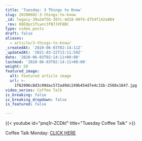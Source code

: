 ```yaml
---
title: 'Tuesday: 3 Things to Know'
slug: 20200602-3-things-to-know
_id: legacy-39a2475b-387c-4d18-99f4-d754f142a804
_rev: O8E8pz1fLwnc3fN7JVF8BC
type: video_posts
draft: false
aliases:
  - article/3-things-to-know/
_createdAt: '2020-06-03T02:14:11Z'
_updatedAt: '2021-03-22T13:11:59Z'
date: '2020-06-03T02:14:11+00:00'
lastmod: '2020-06-03T02:14:11+00:00'
weight: 50
featured_image:
  alt: Featured article image
  url: >-
    1f62996c8d3c99dac572ad9dc249b454d7e4c31b-2560x1847.jpg
video_series: Coffee Talk
is_breaking: false
is_breaking_dropdown: false
is_featured: false

---
```

{{< youtube id="pnq1r-ZCDkI" title="Tuesday Coffee Talk" >}}

Coffee Talk Monday: [CLICK HERE](https://youtu.be/6nTg66NbRvw)